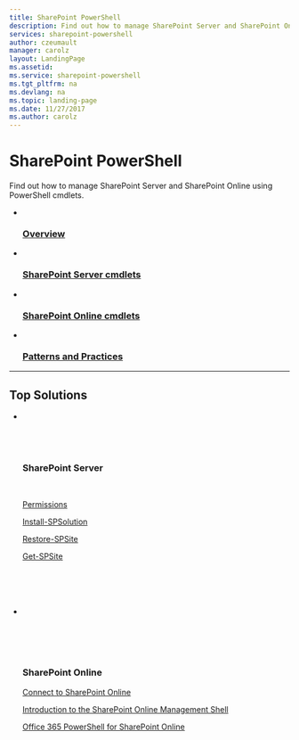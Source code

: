 ```yaml
---
title: SharePoint PowerShell 
description: Find out how to manage SharePoint Server and SharePoint Online using PowerShell cmdlets.
services: sharepoint-powershell
author: czeumault
manager: carolz
layout: LandingPage
ms.assetid: 
ms.service: sharepoint-powershell
ms.tgt_pltfrm: na
ms.devlang: na
ms.topic: landing-page
ms.date: 11/27/2017
ms.author: carolz
---
```

# SharePoint PowerShell

Find out how to manage SharePoint Server and SharePoint Online using PowerShell cmdlets.

<ul class="panelContent cardsFTitle">
    <li>
        <a href="/powershell/sharepoint/overview">
        <div class="cardSize">
            <div class="cardPadding">
                <div class="card">
                    <div class="cardImageOuter">
                        <div class="cardImage">
                            <img src="https://docs.microsoft.com/office/media/icons/walkthrough-map-blue.svg" alt="" />
                        </div>
                    </div>
                    <div class="cardText">
                        <h3>Overview</h3>
                    </div>
                </div>
            </div>
        </div>
        </a>
    </li>
    <li>
        <a href="/powershell/module/sharepoint-server/">
        <div class="cardSize">
            <div class="cardPadding">
                <div class="card">
                    <div class="cardImageOuter">
                        <div class="cardImage">
                            <img src="https://docs.microsoft.com/office/media/icons/walkthrough-map-blue.svg" alt="" />
                        </div>
                    </div>
                    <div class="cardText">
                        <h3>SharePoint Server cmdlets</h3>
                    </div>
                </div>
            </div>
        </div>
        </a>
    </li>
    <li>
        <a href="/powershell/sharepoint/sharepoint-online/introduction-sharepoint-online-management-shell">
        <div class="cardSize">
            <div class="cardPadding">
                <div class="card">
                    <div class="cardImageOuter">
                        <div class="cardImage">
                            <img src="https://docs.microsoft.com/media/logos/logo_sharepoint.svg" alt="" />
                        </div>
                    </div>
                    <div class="cardText">
                        <h3>SharePoint Online cmdlets</h3>
                    </div>
                </div>
            </div>
        </div>
        </a>
    </li>
    <li>
        <a href="/powershell/sharepoint/sharepoint-pnp/sharepoint-pnp-cmdlets">
        <div class="cardSize">
            <div class="cardPadding">
                <div class="card">
                    <div class="cardImageOuter">
                        <div class="cardImage">
                            <img src="https://docs.microsoft.com/media/logos/logo_sharepoint.svg" alt="" />
                        </div>
                    </div>
                    <div class="cardText">
                        <h3>Patterns and Practices</h3>
                    </div>
                </div>
            </div>
        </div>
        </a>
    </li>
</ul>

---

<h2>Top Solutions</h2>
<ul class="panelContent cardsW">
    <li>
        <div class="cardSize">
            <div class="cardPadding">
                <div class="card">
                    <div class="cardText">
                        <h3>SharePoint Server</h3>
                        <p><a href="/powershell/sharepoint/overview? view=sharepoint-ps&branch=master#permissions">Permissions</a></p>
                        <p><a href="/powershell/module/sharepoint-server/install-spsolution?view=sharepoint-ps">Install-SPSolution</a></p>
                        <p><a href="/powershell/module/sharepoint-server/restore-spsite?view=sharepoint-ps">Restore-SPSite</a></p>
                        <p><a href="/powershell/module/sharepoint-server/get-spsite?view=sharepoint">Get-SPSite</a></p>
                    </div>
                </div>
            </div>
        </div>
    </li>
    <li>
        <div class="cardSize">
            <div class="cardPadding">
                <div class="card">
                    <div class="cardText">
                        <h3>SharePoint Online</h3>
						<p><a href="/powershell/sharepoint/sharepoint-online/connect-sharepoint-online?view=sharepoint-ps">Connect to SharePoint Online</a></p>
                        <p><a href="/powershell/sharepoint/sharepoint-online/introduction-sharepoint-online-management-shell?view=share">Introduction to the SharePoint Online Management Shell</a></p>
                        <p><a href="https://technet.microsoft.com/en-us/library/fp161362(v=office.16).aspx">Office 365 PowerShell for SharePoint Online</a></p>
                     </div>
                </div>
            </div>
        </div>
    </li>
</ul>
